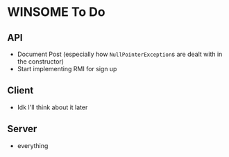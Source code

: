 # WINSOME To Do

## API

- Document Post (especially how `NullPointerException`s are dealt with in the constructor)
- Start implementing RMI for sign up

## Client

- Idk I'll think about it later

## Server

- everything
